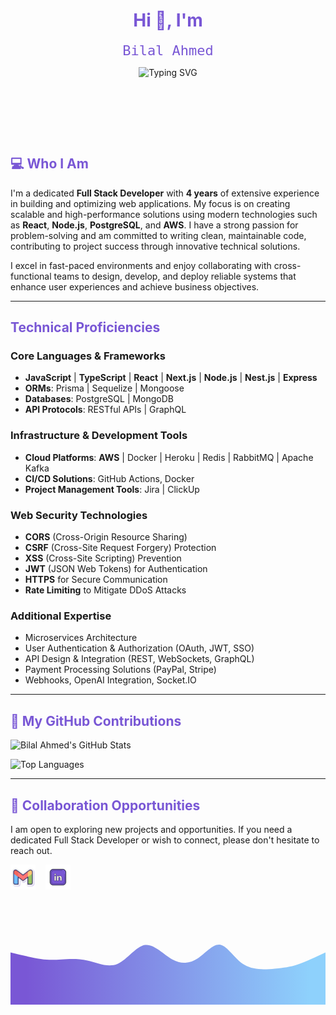 <h1 align="center" style="color: #7957d5;">Hi 👋, I'm </h1>

<div align="center" style="height:150px;">

   <p>
      <span style="color: #7957d5; font-family: 'Fira Code', monospace; font-size: 22px;">Bilal Ahmed</span>
   </p>

   <p>
      <img src="https://readme-typing-svg.demolab.com?font=Fira+Code&pause=1000&color=7957d5&center=true&vCenter=true&width=435&lines=Full+Stack+Developer;4+Years+of+Professional+Experience;10%2B+Projects+Completed;Always+Seeking+to+Enhance+My+Skills" alt="Typing SVG" />
   </p>
</div>

## <span style="color: #7957d5;">💻 Who I Am</span>

<p>
I'm a dedicated <strong>Full Stack Developer</strong> with <strong>4 years</strong> of extensive experience in building and optimizing web applications. My focus is on creating scalable and high-performance solutions using modern technologies such as <strong>React</strong>, <strong>Node.js</strong>, <strong>PostgreSQL</strong>, and <strong>AWS</strong>. I have a strong passion for problem-solving and am committed to writing clean, maintainable code, contributing to project success through innovative technical solutions.

I excel in fast-paced environments and enjoy collaborating with cross-functional teams to design, develop, and deploy reliable systems that enhance user experiences and achieve business objectives.

</p>

---

## <span style="color: #7957d5;">Technical Proficiencies</span>

### **Core Languages & Frameworks**

- **JavaScript** | **TypeScript** | **React** | **Next.js** | **Node.js** | **Nest.js** | **Express**
- **ORMs**: Prisma | Sequelize | Mongoose
- **Databases**: PostgreSQL | MongoDB
- **API Protocols**: RESTful APIs | GraphQL

### **Infrastructure & Development Tools**

- **Cloud Platforms**: **AWS** | Docker | Heroku | Redis | RabbitMQ | Apache Kafka
- **CI/CD Solutions**: GitHub Actions, Docker
- **Project Management Tools**: Jira | ClickUp

### **Web Security Technologies**

- **CORS** (Cross-Origin Resource Sharing)
- **CSRF** (Cross-Site Request Forgery) Protection
- **XSS** (Cross-Site Scripting) Prevention
- **JWT** (JSON Web Tokens) for Authentication
- **HTTPS** for Secure Communication
- **Rate Limiting** to Mitigate DDoS Attacks

### **Additional Expertise**

- Microservices Architecture
- User Authentication & Authorization (OAuth, JWT, SSO)
- API Design & Integration (REST, WebSockets, GraphQL)
- Payment Processing Solutions (PayPal, Stripe)
- Webhooks, OpenAI Integration, Socket.IO

---

## <span style="color: #7957d5;">🌟 My GitHub Contributions</span>

![Bilal Ahmed's GitHub Stats](https://github-readme-stats.vercel.app/api?username=Bilal-dev07&show_icons=true&theme=buefy&cache_buster=1)

![Top Languages](https://github-readme-stats.vercel.app/api/top-langs/?username=Bilal-dev07&hide=html&layout=compact&langs_count=8&theme=buefy&cache_buster=1)

---

## <span style="color: #7957d5;">🤝 Collaboration Opportunities</span>

I am open to exploring new projects and opportunities. If you need a dedicated Full Stack Developer or wish to connect, please don't hesitate to reach out.

<p align="left">

<a href="mailto:bilalah.dev07@gmail.com" target="_blank" rel="noreferrer"><img height="40" width="40" src="/assets/gmail-icon.png"></a>
&nbsp;&nbsp;
<a href="https://www.linkedin.com/in/Bilal-dev9/" target="_blank" rel="noreferrer"><img height="40" width="40" src="/assets/linkedin-icon.png"></a>

</p>

</br>

<svg width="100%" height="100%" id="svg" viewBox="0 0 1440 390" xmlns="http://www.w3.org/2000/svg" class="transition duration-300 ease-in-out delay-150"><style>
.path-0{
animation:pathAnim-0 4s;
animation-timing-function: linear;
animation-iteration-count: infinite;
}
@keyframes pathAnim-0{
0%{
d: path("M 0,400 L 0,150 C 50.270022205773486,162.25963958321472 100.54004441154697,174.5192791664294 138,180 C 175.45995558845303,185.4807208335706 200.1098445595855,184.18252291749704 233,182 C 265.8901554404145,179.81747708250296 307.020577350111,176.75062916358252 352,187 C 396.979422649889,197.24937083641748 445.8078460399704,220.81496042817287 490,202 C 534.1921539600296,183.18503957182713 573.7480384900074,121.98952912372603 615,116 C 656.2519615099926,110.01047087627397 699.2,159.22692307692307 740,182 C 780.8,204.77307692307693 819.4519615099925,201.10277856858167 856,177 C 892.5480384900075,152.89722143141833 926.9921539600296,108.3619626487502 960,115 C 993.0078460399704,121.6380373512498 1024.579422649889,179.4493708364175 1068,206 C 1111.420577350111,232.5506291635825 1166.6901554404144,227.8405540055799 1208,224 C 1249.3098445595856,220.1594459944201 1276.6599555884532,217.18841314126288 1313,205 C 1349.3400444115468,192.81158685873712 1394.6700222057734,171.40579342936854 1440,150 L 1440,400 L 0,400 Z");
}
25%{
d: path("M 0,400 L 0,150 C 48.38097800299873,133.91947370418873 96.76195600599746,117.83894740837746 130,130 C 163.23804399400254,142.16105259162254 181.3331539790089,182.5636840706789 220,205 C 258.6668460209911,227.4363159293211 317.905428077967,231.90631630890698 364,221 C 410.094571922033,210.09368369109302 443.0451337091233,183.81105069369318 476,164 C 508.9548662908767,144.18894930630682 541.9140370855397,130.84948091632032 578,148 C 614.0859629144603,165.15051908367968 653.2987179487178,212.79102564102564 704,218 C 754.7012820512822,223.20897435897436 816.8910911195887,185.98641651957715 861,177 C 905.1089088804113,168.01358348042285 931.1369175729279,187.26330828066577 960,190 C 988.8630824270721,192.73669171933423 1020.5612385886998,178.9603503577597 1058,189 C 1095.4387614113002,199.0396496422403 1138.618128072273,232.89529028829546 1187,218 C 1235.381871927727,203.10470971170454 1288.9662491222077,139.45848848905842 1332,120 C 1375.0337508777923,100.54151151094156 1407.516875438896,125.27075575547079 1440,150 L 1440,400 L 0,400 Z");
}
50%{
d: path("M 0,400 L 0,150 C 30.808709597828766,171.2184175065004 61.61741919565753,192.4368350130008 102,205 C 142.38258080434247,217.5631649869992 192.3390328151986,221.47107745449716 243,202 C 293.6609671848014,182.52892254550284 345.026449543548,139.6788551690106 378,123 C 410.973550456452,106.32114483098938 425.5551690106094,115.81350186946042 458,133 C 490.4448309893906,150.18649813053958 540.7528744140143,175.06713735314773 593,175 C 645.2471255859857,174.93286264685227 699.4333333333333,149.9179487179487 741,145 C 782.5666666666667,140.0820512820513 811.5137922526525,155.26106777505743 848,145 C 884.4862077473475,134.73893222494257 928.5114976560571,99.03778018182165 967,97 C 1005.4885023439429,94.96221981817835 1038.4402171231186,126.58781149765606 1071,127 C 1103.5597828768814,127.41218850234394 1135.727633851468,96.61097382755413 1182,104 C 1228.272366148532,111.38902617244587 1288.649247471009,156.96829319212742 1334,171 C 1379.350752528991,185.03170680787258 1409.6753762644955,167.5158534039363 1440,150 L 1440,400 L 0,400 Z");
}
75%{
d: path("M 0,400 L 0,150 C 37.590818766725505,154.98900719315225 75.18163753345101,159.97801438630452 121,172 C 166.818362466549,184.02198561369548 220.86426863292144,203.07694964793413 262,190 C 303.13573136707856,176.92305035206587 331.36128793486307,131.71418702195905 370,135 C 408.63871206513693,138.28581297804095 457.6905796276262,190.06630226422973 499,191 C 540.3094203723738,191.93369773577027 573.8763935546319,142.02060392112205 613,134 C 652.1236064453681,125.97939607887795 696.8038461538462,159.85128205128208 733,179 C 769.1961538461538,198.14871794871792 796.9082218299836,202.57426787374973 833,197 C 869.0917781700164,191.42573212625027 913.5632665262198,175.85164645371898 961,179 C 1008.4367334737802,182.14835354628102 1058.8387120651369,204.01914631137433 1093,202 C 1127.1612879348631,199.98085368862567 1145.0818852132325,174.07176830078382 1182,178 C 1218.9181147867675,181.92823169921618 1274.8337470819336,215.69378048549035 1321,216 C 1367.1662529180664,216.30621951450965 1403.5831264590333,183.1531097572548 1440,150 L 1440,400 L 0,400 Z");
}
100%{
d: path("M 0,400 L 0,150 C 50.270022205773486,162.25963958321472 100.54004441154697,174.5192791664294 138,180 C 175.45995558845303,185.4807208335706 200.1098445595855,184.18252291749704 233,182 C 265.8901554404145,179.81747708250296 307.020577350111,176.75062916358252 352,187 C 396.979422649889,197.24937083641748 445.8078460399704,220.81496042817287 490,202 C 534.1921539600296,183.18503957182713 573.7480384900074,121.98952912372603 615,116 C 656.2519615099926,110.01047087627397 699.2,159.22692307692307 740,182 C 780.8,204.77307692307693 819.4519615099925,201.10277856858167 856,177 C 892.5480384900075,152.89722143141833 926.9921539600296,108.3619626487502 960,115 C 993.0078460399704,121.6380373512498 1024.579422649889,179.4493708364175 1068,206 C 1111.420577350111,232.5506291635825 1166.6901554404144,227.8405540055799 1208,224 C 1249.3098445595856,220.1594459944201 1276.6599555884532,217.18841314126288 1313,205 C 1349.3400444115468,192.81158685873712 1394.6700222057734,171.40579342936854 1440,150 L 1440,400 L 0,400 Z");
}
}</style><defs><linearGradient id="gradient" x1="0%" y1="50%" x2="100%" y2="50%"><stop offset="5%" stop-color="#7957d5"></stop><stop offset="95%" stop-color="#8ED1FC"></stop></linearGradient></defs><path d="M 0,400 L 0,150 C 50.270022205773486,162.25963958321472 100.54004441154697,174.5192791664294 138,180 C 175.45995558845303,185.4807208335706 200.1098445595855,184.18252291749704 233,182 C 265.8901554404145,179.81747708250296 307.020577350111,176.75062916358252 352,187 C 396.979422649889,197.24937083641748 445.8078460399704,220.81496042817287 490,202 C 534.1921539600296,183.18503957182713 573.7480384900074,121.98952912372603 615,116 C 656.2519615099926,110.01047087627397 699.2,159.22692307692307 740,182 C 780.8,204.77307692307693 819.4519615099925,201.10277856858167 856,177 C 892.5480384900075,152.89722143141833 926.9921539600296,108.3619626487502 960,115 C 993.0078460399704,121.6380373512498 1024.579422649889,179.4493708364175 1068,206 C 1111.420577350111,232.5506291635825 1166.6901554404144,227.8405540055799 1208,224 C 1249.3098445595856,220.1594459944201 1276.6599555884532,217.18841314126288 1313,205 C 1349.3400444115468,192.81158685873712 1394.6700222057734,171.40579342936854 1440,150 L 1440,400 L 0,400 Z" stroke="none" stroke-width="0" fill="url(#gradient)" fill-opacity="1" class="transition-all duration-300 ease-in-out delay-150 path-0"></path></svg>
